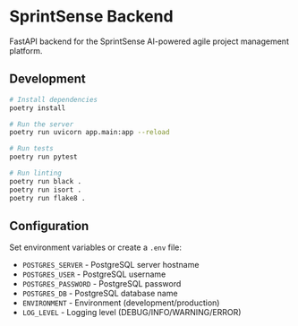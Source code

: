 # SprintSense Backend

FastAPI backend for the SprintSense AI-powered agile project management platform.

## Development

```bash
# Install dependencies
poetry install

# Run the server
poetry run uvicorn app.main:app --reload

# Run tests
poetry run pytest

# Run linting
poetry run black .
poetry run isort .
poetry run flake8 .
```

## Configuration

Set environment variables or create a `.env` file:

- `POSTGRES_SERVER` - PostgreSQL server hostname
- `POSTGRES_USER` - PostgreSQL username
- `POSTGRES_PASSWORD` - PostgreSQL password
- `POSTGRES_DB` - PostgreSQL database name
- `ENVIRONMENT` - Environment (development/production)
- `LOG_LEVEL` - Logging level (DEBUG/INFO/WARNING/ERROR)
